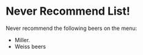 # Never Recommend List!

Never recommend the following beers on the menu:

- Miller. 
- Weiss beers
